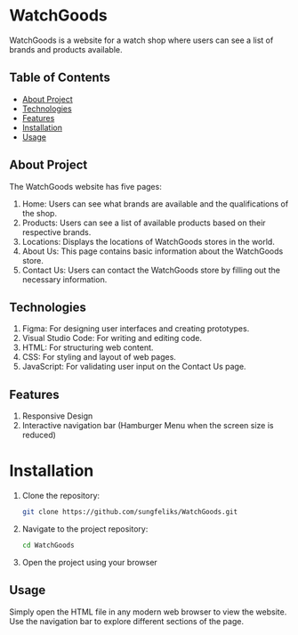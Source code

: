 # WatchGoods
WatchGoods is a website for a watch shop where users can see a list of brands and products available.

## Table of Contents
- [About Project](#about-project)
- [Technologies](#technologies)
- [Features](#features)
- [Installation](#installation)
- [Usage](#usage)

## About Project
The WatchGoods website has five pages:
1. Home:
   Users can see what brands are available and the qualifications of the shop.
2. Products:
   Users can see a list of available products based on their respective brands.
3. Locations:
   Displays the locations of WatchGoods stores in the world.
4. About Us:
   This page contains basic information about the WatchGoods store.
5. Contact Us:
   Users can contact the WatchGoods store by filling out the necessary information.

## Technologies
1. Figma:
   For designing user interfaces and creating prototypes.
2. Visual Studio Code:
   For writing and editing code.
3. HTML:
   For structuring web content.
4. CSS:
   For styling and layout of web pages.
5. JavaScript:
   For validating user input on the Contact Us page.

## Features
1. Responsive Design
2. Interactive navigation bar (Hamburger Menu when the screen size is reduced)

# Installation
1. Clone the repository:
   ```bash
   git clone https://github.com/sungfeliks/WatchGoods.git
2. Navigate to the project repository:
   ```bash
   cd WatchGoods
3. Open the project using your browser

## Usage
Simply open the HTML file in any modern web browser to view the website. Use the navigation bar to explore different sections of the page.
